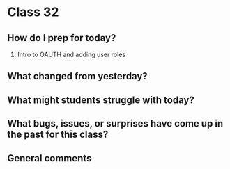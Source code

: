 # Class 32

## How do I prep for today?
1. Intro to OAUTH and adding user roles

## What changed from yesterday? 

## What might students struggle with today?  

## What bugs, issues, or surprises have come up in the past for this class?

## General comments